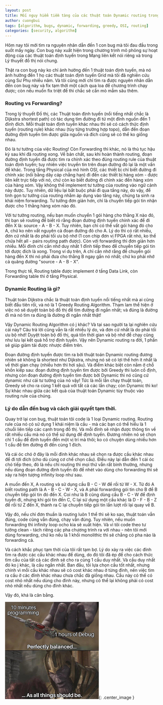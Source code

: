 ```yaml
---
layout: post
title: Mối nguy hiểm tiềm tàng của các thuật toán Dynamic routing trong việc xây dựng Forwarding Table - Lý thuyết Đồ thị.
author: cuongbui
tags: [algorithm, bugs, dynamic, forwarding, greedy, OSI, routing]
categories: [security, algorithm]
---
```


Hôm nay tôi mới tìm ra nguyên nhân dẫn đến 1 con bug mà tôi đau đầu trong suốt mấy ngày. Con bug này xuất hiện trong chương trình mô phỏng sự hoạt động của các thuật toán định tuyến trong Mạng liên kết nói riêng và trong Lý thuyết đồ thị nói chung.

Thật ra con bug này ko chỉ ảnh hưởng đến 1 thuật toán định tuyến, mà nó ảnh hưởng đến 1 họ các thuật toán định tuyến Grid mà tôi đã nghiên cứu cùng Sư Phụ nhiều năm. Và tôi cũng mới chỉ tìm ra được nguyên nhân dẫn đến con bug này và fix tạm thời một cách qua loa để chương trình chạy được; còn nếu muốn fix triệt để thì chắc sẽ cần mò mẫm sâu thêm.

### Routing vs Forwarding?

Trong lý thuyết Đồ thị, các Thuật toán định tuyến (nổi tiếng nhất chắc là Dijkstra shortest path) có tác dụng tìm đường đi từ một đỉnh nguồn đến 1 đỉnh đích. Mỗi thuật toán định tuyến khác nhau thì sẽ có cách thức định tuyến (routing rule) khác nhau (tùy từng trường hợp topo), dẫn đến đoạn đường định tuyến tìm được giữa nguồn và đích cũng sẽ có thể ko giống nhau.

Đó là tư tưởng của việc Routing! Còn Forwarding thì khác, nó là thủ tục hậu kỳ sau khi đã routing xong. Về bản chất, sau khi hoàn thành routing, đoạn đường định tuyến đã được tìm ra chính xác theo đúng routing rule của thuật toán định tuyến; tuy nhiên việc truyền tin trên đoạn đường đó lại là một vấn đề khác. Trong tầng Physical của mô hình OSI, các thiết bị chỉ biết đường đi chính xác (nối bằng dây cáp chẳng hạn) đi đến các thiết bị hàng xóm - được liên kết trực tiếp với nó, chứ còn ko biết đường đi chính xác đến hàng xóm của hàng xóm. Vậy không thể implement tư tưởng của routing vào ngữ cảnh này được. Tuy nhiên, dữ liệu lại bắt buộc phải đi qua tầng này, do vậy, để tinh gọn tư tưởng của routing nhằm áp dụng vào tầng này, chúng ta sinh ra khái niệm forwarding. Tư tưởng đơn giản hơn, chỉ là chuyển tiếp gói tin nhận được cho 1 thằng hàng xóm nào đó.

Với tư tưởng routing, nếu bạn muốn chuyển 1 gói hàng cho thằng X nào đó, thì bạn sẽ routing để biết rõ rằng đoạn đường định tuyến chính xác để đi đến X là: source - A - B - X. Tuy nhiên, bạn chỉ có thể vất gói hàng đó cho A, chứ ko nên vất nguyên cả đoạn đường đó cho A. Lý do thì có rất nhiều, đơn cử nhất là do phải tối ưu bộ nhớ (1 con chip đơn vị FPGA rất nhỏ, ko thể chứa hết all - pairs routing path được). Còn với forwarding thì đơn giản hơn nhiều. Mỗi đỉnh chỉ cần nhớ duy nhất 1 đỉnh tiếp theo để chuyển tiếp gói tin tới được đích là xong. Trong ví dụ trên, A chỉ cần nhớ rằng để chuyển gói hàng đến X thì nó phải đưa cho thằng B ngay gần nó nhất; chứ ko phải nhớ cả quãng đường "source - A - B - X".

Trong thực tế, Routing table được implement ở tầng Data Link, còn Forwarding table thì ở tầng Physical.

### Dynamic Routing là gì?

Thuật toán Dijkstra chắc là thuật toán định tuyến nổi tiếng nhất mà ai cũng biết đầu tiên rồi, và nó là 1 Greedy Routing Algorithm. Tham lam thể hiện ở việc nó sẽ duyệt toàn bộ đồ thị để tìm đường đi ngắn nhất; và đúng là đường đi mà nó tìm ra đúng là đường đi ngắn nhất thật!

Vậy Dynamic Routing Algorithm có j khác? Và tại sao người ta lại nghiên cứu cái này? Câu trả lời cũng vẫn là rất nhiều lý do, và đơn cử nhất là do phải tối ưu bộ nhớ! Duyệt toàn bộ đồ thị, quá tốn thời gian và bộ nhớ để chạy cũng như lưu lại kết quả hỗ trợ định tuyến. Vậy nên Dynamic routing ra đời, 1 phần sẽ giúp giảm tải được nhược điểm trên. 

Đoạn đường định tuyến được tìm ra bởi thuật toán Dynamic routing đương nhiên sẽ không là shortest như Dijkstra, nhưng nó sẽ có lợi thế hơn ít nhất là về thời gian chạy (nhiều hơn thì hơi sâu). Và điểm khác biệt còn nằm ở chỗ khốn kiếp sau: đoạn đường định tuyến tìm được bởi Greedy thì luôn cố định, nhưng còn đoạn đường định tuyến tìm được bởi Dynamic thì nó cũng cứ dynamic như cái tư tưởng của nó vậy! Tức là mỗi lần chạy thuật toán, Greedy sẽ cho ra cùng 1 kết quả với tất cả các lần chạy; còn Dynamic thì ko! Sự khác nhau giữa các kết quả của thuật toán Dynamic tùy thuộc vào routing rule của chúng. 

### Lý do dẫn đến bug và cách giải quyết tạm thời.

Quay trở lại con bug, thuật toán tôi code là 1 loại Dynamic routing. Routing rule của nó có sử dụng 1 khái niệm là cầu - mà các bạn có thể hiểu là 1 chuỗi liên tiếp các cạnh trong đồ thị. Và mỗi đỉnh sẽ nhận được thông tin về rất nhiều cầu mà nó có thể sử dụng để định tuyến. Đương nhiên nó sẽ chọn chỉ 1 cầu để định tuyến đến một vị trí mà thôi; ko có chuyện dùng nhiều hơn 1 cầu để tìm đường đi đến cùng 1 đích. 

Và cái óc chó ở đây là mỗi đỉnh khác nhau sẽ chọn ra được cầu khác nhau để đi tới đích (cho dù cùng cơ chế chọn cầu). Điều này lại dẫn đến 1 cái óc chó tiếp theo, đó là nếu chỉ routing thì mọi thứ vẫn rất bình thường, nhưng nếu dùng đoạn đường định tuyến đó để nhét vào dùng cho forwarding thì sẽ xảy ra hiện tượng infinity loop như sau.

A muốn đến X, A routing và sử dụng cầu B - C - W để rồi từ W - X. Từ đó A biết routing path là A - B - C - W - X, và A phải forwarding gói tin cho B để B chuyển tiếp gói tin đó đến X. Coi như là B cũng dùng cầu B - C - W để định tuyến đi, nhưng khi gói tin đến C, C lại sử dụng một cầu khác là D - F - B - Z để rồi từ Z đến X, thành ra C lại chuyển tiếp gói tin lần lượt rồi lại quay về B. 

Vậy đó, nếu chỉ đơn thuần là routing luôn 1 thể thì sẽ ko sao, thuật toán vẫn đúng, code cũng vẫn đúng, chạy vẫn đúng. Tuy nhiên, nếu muốn forwarding thì infinity loop ocho kia sẽ xuất hiện. Và vì tôi code theo tư tưởng clean - tách riêng các pha chương trình ra với nhau - nên tôi mới dùng forwarding, chứ ko nếu là 1 khối monolithic thì sẽ chẳng có pha nào là forwarding cả.

Và cách khắc phục tạm thời của tôi rất tạm bợ. Lý do xảy ra việc các đỉnh tìm ra được các cầu khác nhau để dùng, do đó tôi đã ép để cho cách thức tìm cầu của tất cả các đỉnh sẽ cho ra cùng 1 cầu duy nhất. Và cầu duy nhất đó ko j khác, là cầu ngắn nhất. Ban đầu, tôi lựa chọn cầu tốt nhất, nhưng chính vì mỗi cầu khác nhau sẽ có cost khác nhau ở từng đỉnh, nên việc tìm ra cầu ở các đỉnh khác nhau chưa chắc đã giống nhau. Cầu này có thể có cost nhỏ nhất nếu dùng cho đỉnh này, nhưng có thể lại không phải có cost nhỏ nhất nếu dùng cho đỉnh khác.


Vậy đó, khá là cân bằng.

![My Thanos](/assets/img/posts/cuongbui/thanos.png){: .center_image }

